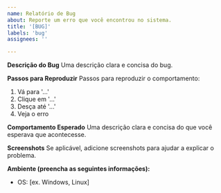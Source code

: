 ```yaml
---
name: Relatório de Bug
about: Reporte um erro que você encontrou no sistema.
title: '[BUG]'
labels: 'bug'
assignees: ''

---
```


**Descrição do Bug**
Uma descrição clara e concisa do bug.

**Passos para Reproduzir**
Passos para reproduzir o comportamento:
1. Vá para '...'
2. Clique em '...'
3. Desça até '...'
4. Veja o erro

**Comportamento Esperado**
Uma descrição clara e concisa do que você esperava que acontecesse.

**Screenshots**
Se aplicável, adicione screenshots para ajudar a explicar o problema.

**Ambiente (preencha as seguintes informações):**
- OS: [ex. Windows, Linux]
